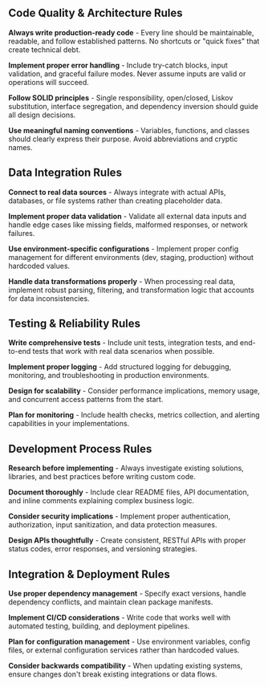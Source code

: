 ## Code Quality & Architecture Rules

**Always write production-ready code** - Every line should be maintainable, readable, and follow established patterns. No shortcuts or "quick fixes" that create technical debt.

**Implement proper error handling** - Include try-catch blocks, input validation, and graceful failure modes. Never assume inputs are valid or operations will succeed.

**Follow SOLID principles** - Single responsibility, open/closed, Liskov substitution, interface segregation, and dependency inversion should guide all design decisions.

**Use meaningful naming conventions** - Variables, functions, and classes should clearly express their purpose. Avoid abbreviations and cryptic names.

## Data Integration Rules

**Connect to real data sources** - Always integrate with actual APIs, databases, or file systems rather than creating placeholder data.

**Implement proper data validation** - Validate all external data inputs and handle edge cases like missing fields, malformed responses, or network failures.

**Use environment-specific configurations** - Implement proper config management for different environments (dev, staging, production) without hardcoded values.

**Handle data transformations properly** - When processing real data, implement robust parsing, filtering, and transformation logic that accounts for data inconsistencies.

## Testing & Reliability Rules

**Write comprehensive tests** - Include unit tests, integration tests, and end-to-end tests that work with real data scenarios when possible.

**Implement proper logging** - Add structured logging for debugging, monitoring, and troubleshooting in production environments.

**Design for scalability** - Consider performance implications, memory usage, and concurrent access patterns from the start.

**Plan for monitoring** - Include health checks, metrics collection, and alerting capabilities in your implementations.

## Development Process Rules

**Research before implementing** - Always investigate existing solutions, libraries, and best practices before writing custom code.

**Document thoroughly** - Include clear README files, API documentation, and inline comments explaining complex business logic.

**Consider security implications** - Implement proper authentication, authorization, input sanitization, and data protection measures.

**Design APIs thoughtfully** - Create consistent, RESTful APIs with proper status codes, error responses, and versioning strategies.

## Integration & Deployment Rules

**Use proper dependency management** - Specify exact versions, handle dependency conflicts, and maintain clean package manifests.

**Implement CI/CD considerations** - Write code that works well with automated testing, building, and deployment pipelines.

**Plan for configuration management** - Use environment variables, config files, or external configuration services rather than hardcoded values.

**Consider backwards compatibility** - When updating existing systems, ensure changes don't break existing integrations or data flows.
